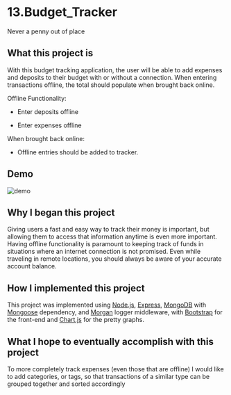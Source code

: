 # 13.Budget_Tracker
 Never a penny out of place

## What this project is
With this budget tracking application, the user will be able to add expenses and deposits to their budget with or without a connection. When entering transactions offline, the total should populate when brought back online.

Offline Functionality:

  * Enter deposits offline

  * Enter expenses offline

When brought back online:

  * Offline entries should be added to tracker.

## Demo
![demo](demo.gif)

## Why I began this project
Giving users a fast and easy way to track their money is important, but allowing them to access that information anytime is even more important. Having offline functionality is paramount to keeping track of funds in situations where an internet connection is not promised. Even while traveling in remote locations, you should always be aware of your accurate account balance.

## How I implemented this project
This project was implemented using [Node.js](https://nodejs.org/en/about/), [Express](https://expressjs.com/), [MongoDB](https://www.mongodb.com/) with [Mongoose](https://mongoosejs.com/docs/) dependency, and [Morgan](https://www.npmjs.com/package/morgan) logger middleware, with [Bootstrap](https://getbootstrap.com/) for the front-end and [Chart.js](https://www.chartjs.org/) for the pretty graphs.

## What I hope to eventually accomplish with this project
To more completely track expenses (even those that are offline) I would like to add categories, or tags, so that transactions of a similar type can be grouped together and sorted accordingly
